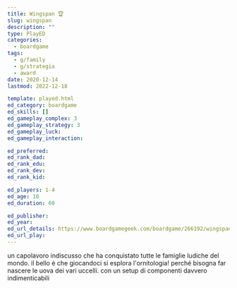 ```yaml
---
title: Wingspan 🏆
slug: wingspan
description: ""
type: PlayED
categories:
  - boardgame
tags:
  - g/family
  - g/strategia
  - award
date: 2020-12-14
lastmod: 2022-12-18

template: played.html
ed_category: boardgame
ed_skills: []
ed_gameplay_complex: 3
ed_gameplay_strategy: 3
ed_gameplay_luck:
ed_gameplay_interaction: 

ed_preferred: 
ed_rank_dad: 
ed_rank_edu: 
ed_rank_dev: 
ed_rank_kid: 

ed_players: 1-4
ed_age: 10
ed_duration: 60

ed_publisher: 
ed_year: 
ed_url_details: https://www.boardgamegeek.com/boardgame/266192/wingspan
ed_url_play: 
---
```


un capolavoro indiscusso che ha conquistato tutte le famiglie ludiche del mondo.
il bello è che giocandoci si esplora l'ornitologia!
perché bisogna far nascere le uova dei vari uccelli.
con un setup di componenti davvero indimenticabili


